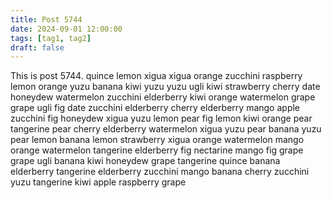 ```yaml
---
title: Post 5744
date: 2024-09-01 12:00:00
tags: [tag1, tag2]
draft: false
---
```

This is post 5744.
quince
lemon
xigua
xigua
orange
zucchini
raspberry
lemon
orange
yuzu
banana
kiwi
yuzu
yuzu
ugli
kiwi
strawberry
cherry
date
honeydew
watermelon
zucchini
elderberry
kiwi
orange
watermelon
grape
grape
ugli
fig
date
zucchini
elderberry
cherry
elderberry
mango
apple
zucchini
fig
honeydew
xigua
yuzu
lemon
pear
fig
lemon
kiwi
orange
pear
tangerine
pear
cherry
elderberry
watermelon
xigua
yuzu
pear
banana
yuzu
pear
lemon
banana
lemon
strawberry
xigua
orange
watermelon
mango
orange
watermelon
tangerine
elderberry
fig
nectarine
mango
fig
grape
grape
ugli
banana
kiwi
honeydew
grape
tangerine
quince
banana
elderberry
tangerine
elderberry
zucchini
mango
banana
cherry
zucchini
yuzu
tangerine
kiwi
apple
raspberry
grape
